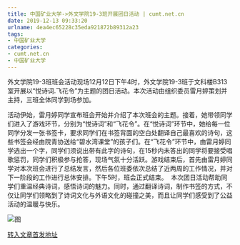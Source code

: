 ```yaml
---
title: 中国矿业大学->外文学院19-3班开展团日活动 | cumt.net.cn
date: 2019-12-13 09:33:20
urlname: 4ea4ec65228c35eda921872b89312a23
tags: 
- 中国矿业大学
categories:
- cumt.net.cn
- 中国矿业大学
---
```

外文学院19-3班班会活动现场12月12日下午4时，外文学院19-3班于文科楼B313室开展以“悦诗词.飞花令”为主题的团日活动。本次活动由组织委员雷月婷策划并主持，三班全体同学到场参加。

活动伊始，雷月婷同学宣布班会开始并介绍了本次班会的主题。接着，她带领同学们进入了游戏环节，分别为“悦诗词”和“飞花令”。在“悦诗词”环节中，她给每一位同学分发一张书签卡，要求同学们在书签背面的空白处翻译自己最喜欢的诗句，这些书签会经由院青协送给“碧水湾课堂”的孩子们。在“飞花令”环节中，由雷月婷同学选出一个字，同学们须说出带有此字的诗句，在15秒内未答出的同学将要接受唱歌惩罚，同学们积极参与抢答，现场气氛十分活跃。游戏结束后，首先由雷月婷同学对本次班会进行了总结发言，然后各位班委依次总结了近两周的工作情况，并对下一阶段的工作进行总体安排。下午5时，班会正式结束。  本次团日活动帮助同学们重温经典诗词，感悟诗词的魅力。同时，通过翻译诗词，制作书签的方式，不仅让同学们领略到了诗词文化与外语文化的碰撞之美，而且让同学们感受到了公益活动的温暖与快乐。

![图](http://xwzx.cumt.edu.cn/_upload/article/images/b2/ab/7ab473084e86ad03bf4627e6d6a0/50fb54a1-6277-4e13-b75c-1bf2de8b1c7e.jpg)

[转入文章首发地址](http://xwzx.cumt.edu.cn/74/cc/c523a554188/page.htm)